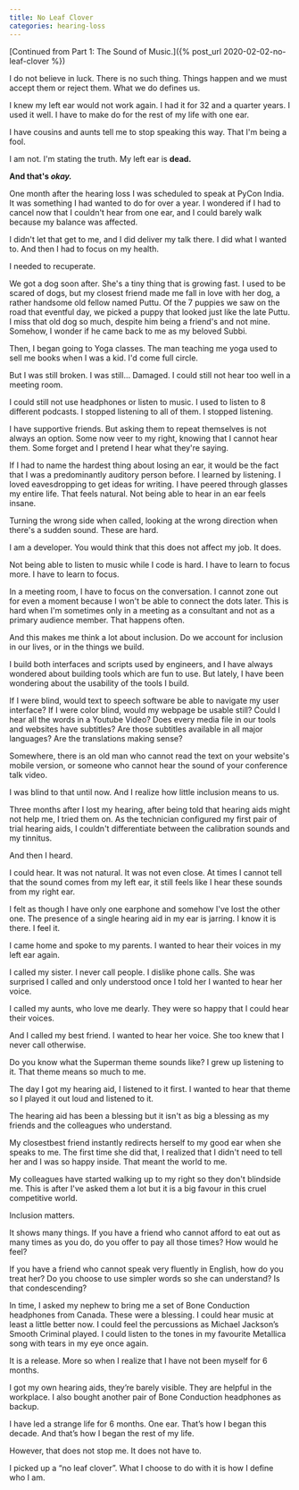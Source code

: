 ```yaml
---
title: No Leaf Clover
categories: hearing-loss
---
```



[Continued from Part 1: The Sound of Music.]({% post_url 2020-02-02-no-leaf-clover %})

I do not believe in luck. There is no such thing. Things happen and we must accept them or reject them. What we do defines us.

I knew my left ear would not work again. I had it for 32 and a quarter years. I used it well. I have to make do for the rest of my life with one ear.

I have cousins and aunts tell me to stop speaking this way. That I'm being a fool.

I am not. I'm stating the truth. My left ear is **dead.**

**And that's *okay.***

One month after the hearing loss I was scheduled to speak at PyCon India. It was something I had wanted to do for over a year. I wondered if I had to cancel now that I couldn't hear from one ear, and I could barely walk because my balance was affected.

I didn't let that get to me, and I did deliver my talk there. I did what I wanted to. And then I had to focus on my health.

I needed to recuperate.

We got a dog soon after. She's a tiny thing that is growing fast. I used to be scared of dogs, but my closest friend made me fall in love with her dog, a rather handsome old fellow named Puttu. Of the 7 puppies we saw on the road that eventful day, we picked a puppy that looked just like the late Puttu. I miss that old dog so much, despite him being a friend's and not mine. Somehow, I wonder if he came back to me as my beloved Subbi.

Then, I began going to Yoga classes. The man teaching me yoga used to sell me books when I was a kid. I'd come full circle.

But I was still broken. I was still… Damaged. I could still not hear too well in a meeting room.

I could still not use headphones or listen to music. I used to listen to 8 different podcasts. I stopped listening to all of them. I stopped listening.

I have supportive friends. But asking them to repeat themselves is not always an option. Some now veer to my right, knowing that I cannot hear them. Some forget and I pretend I hear what they're saying.

If I had to name the hardest thing about losing an ear, it would be the fact that I was a predominantly auditory person before. I learned by listening. I loved eavesdropping to get ideas for writing. I have peered through glasses my entire life. That feels natural. Not being able to hear in an ear feels insane.

Turning the wrong side when called, looking at the wrong direction when there's a sudden sound. These are hard.

I am a developer. You would think that this does not affect my job. It does.

Not being able to listen to music while I code is hard. I have to learn to focus more. I have to learn to focus.

In a meeting room, I have to focus on the conversation. I cannot zone out for even a moment because I won't be able to connect the dots later. This is hard when I'm sometimes only in a meeting as a consultant and not as a primary audience member. That happens often.

And this makes me think a lot about inclusion. Do we account for inclusion in our lives, or in the things we build.

I build both interfaces and scripts used by engineers, and I have always wondered about building tools which are fun to use. But lately, I have been wondering about the usability of the tools I build.

If I were blind, would text to speech software be able to navigate my user interface? If I were color blind, would my webpage be usable still? Could I hear all the words in a Youtube Video? Does every media file in our tools and websites have subtitles? Are those subtitles available in all major languages? Are the translations making sense?

Somewhere, there is an old man who cannot read the text on your website's mobile version, or someone who cannot hear the sound of your conference talk video.

I was blind to that until now. And I realize how little inclusion means to us.


Three months after I lost my hearing, after being told that hearing aids might not help me, I tried them on. As the technician configured my first pair of trial hearing aids, I couldn't differentiate between the calibration sounds and my tinnitus.

And then I heard.

I could hear. It was not natural. It was not even close. At times I cannot tell that the sound comes from my left ear, it still feels like I hear these sounds from my right ear.

I felt as though I have only one earphone and somehow I've lost the other one. The presence of a single hearing aid in my ear is jarring. I know it is there. I feel it.

I came home and spoke to my parents. I wanted to hear their voices in my left ear again.

I called my sister. I never call people. I dislike phone calls. She was surprised I called and only understood once I told her I wanted to hear her voice.

I called my aunts, who love me dearly. They were so happy that I could hear their voices.

And I called my best friend. I wanted to hear her voice. She too knew that I never call otherwise.

Do you know what the Superman theme sounds like? I grew up listening to it. That theme means so much to me.

The day I got my hearing aid, I listened to it first. I wanted to hear that theme so I played it out loud and listened to it.

The hearing aid has been a blessing but it isn't as big a blessing as my friends and the colleagues who understand.

My closestbest friend instantly redirects herself to my good ear when she speaks to me. The first time she did that, I realized that I didn't need to tell her and I was so happy inside. That meant the world to me.

My colleagues have started walking up to my right so they don't blindside me. This is after I've asked them a lot but it is a big favour in this cruel competitive world.

Inclusion matters.

It shows many things. If you have a friend who cannot afford to eat out as many times as you do, do you offer to pay all those times? How would he feel?

If you have a friend who cannot speak very fluently in English, how do you treat her? Do you choose to use simpler words so she can understand? Is that condescending?

In time, I asked my nephew to bring me a set of Bone Conduction headphones from Canada. These were a blessing. I could hear music at least a little better now. I could feel the percussions as Michael Jackson’s Smooth Criminal played. I could listen to the tones in my favourite Metallica song with tears in my eye once again.

It is a release. More so when I realize that I have not been myself for 6 months.

I got my own hearing aids, they’re barely visible. They are helpful in the workplace. I also bought another pair of Bone Conduction headphones as backup.

I have led a strange life for 6 months. One ear. That’s how I began this decade. And that’s how I began the rest of my life.

However, that does not stop me. It does not have to.

I picked up a “no leaf clover”. What I choose to do with it is how I define who I am.
